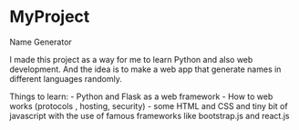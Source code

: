 # MyProject
Name Generator

I made this project as a way for me to learn Python and also web development.
And the idea is to make a web app that generate names in different languages randomly.

Things to learn:
    - Python and Flask as a web framework
    - How to web works (protocols , hosting, security)
    - some HTML and CSS and tiny bit of javascript with the use of famous frameworks like bootstrap.js and react.js